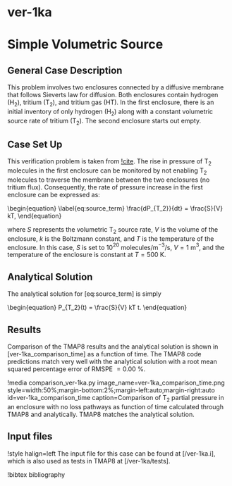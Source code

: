 # ver-1ka

# Simple Volumetric Source

## General Case Description

This problem involves two enclosures connected by a diffusive membrane that follows Sieverts law for diffusion. Both enclosures contain hydrogen (H$_2$), tritium (T$_2$), and tritium gas (HT). In the first enclosure, there is an initial inventory of only hydrogen (H$_2$) along with a constant volumetric source rate of tritium (T$_2$). The second enclosure starts out empty.

## Case Set Up

This verification problem is taken from [!cite](ambrosek2008verification). 
The rise in pressure of T$_2$ molecules in the first enclosure can be monitored by not enabling T$_2$ molecules to traverse the membrane between the two enclosures (no tritium flux). Consequently, the rate of pressure increase in the first enclosure can be expressed as:

\begin{equation} \label{eq:source_term}
\frac{dP_{T_2}}{dt} = \frac{S}{V} kT,
\end{equation}

where $S$ represents the volumetric T$_2$ source rate, $V$ is the volume of the enclosure, $k$ is the Boltzmann constant, and $T$ is the temperature of the enclosure.
In this case, $S$ is set to 10$^{20}$ molecules/m$^{-3}$/s, $V = 1$ m$^3$, and the temperature of the enclosure is constant at $T = 500$ K. 

## Analytical Solution

The analytical solution for [eq:source_term] is simply

\begin{equation}
P_{T_2}(t) = \frac{S}{V} kT t.
\end{equation}

## Results

Comparison of the TMAP8 results and the analytical solution is shown in
[ver-1ka_comparison_time] as a function of time. The TMAP8 code predictions match very well with the analytical solution with a root mean squared percentage error of RMSPE $= 0.00$ %.

!media comparison_ver-1ka.py 
       image_name=ver-1ka_comparison_time.png
       style=width:50%;margin-bottom:2%;margin-left:auto;margin-right:auto
       id=ver-1ka_comparison_time
       caption=Comparison of T$_2$ partial pressure in an enclosure with no loss pathways as function of time calculated through TMAP8 and analytically. TMAP8 matches the analytical solution.

## Input files

!style halign=left
The input file for this case can be found at [/ver-1ka.i], which is also used as tests in TMAP8 at [/ver-1ka/tests].

!bibtex bibliography
